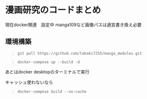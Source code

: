 # 漫画研究のコードまとめ
現在docker関連　設定中
manga109など画像パスは適宜書き換え必要
## 環境構築
> `git pull https://github.com/takaki7255/manga_modules.git`

> `docker-compose up --build -d`

あとはdocker desktopのターミナルで実行

キャッシュ使わないなら

> `docker-compose build --no-cache`